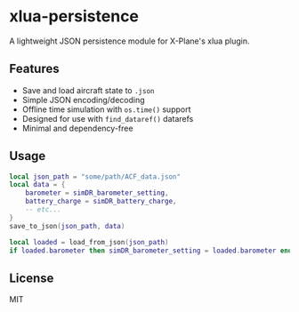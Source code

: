# xlua-persistence

A lightweight JSON persistence module for X-Plane's xlua plugin.

## Features

- Save and load aircraft state to `.json`
- Simple JSON encoding/decoding
- Offline time simulation with `os.time()` support
- Designed for use with `find_dataref()` datarefs
- Minimal and dependency-free

## Usage

```lua
local json_path = "some/path/ACF_data.json"
local data = {
    barometer = simDR_barometer_setting,
    battery_charge = simDR_battery_charge,
    -- etc...
}
save_to_json(json_path, data)

local loaded = load_from_json(json_path)
if loaded.barometer then simDR_barometer_setting = loaded.barometer end
```

## License

MIT
